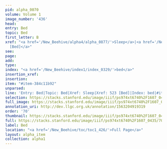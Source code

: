 ```yaml
---
pid: alpha_0070
volume: Volume 1
image_number: '436'
head: 
entry: Bed
topic: Bed
first_letter: B
xref: "<a href='/New_Beehive/alpha4/alpha_0877/'>Sleep</a>|<a href='/New_Beehive/toc/toc2_124/'>523
  [Bed]</a>"
see: 
page: 
add: 
type: 
index: "<a href='/New_Beehive/index1/index_0329/'>bed</a>"
insertion_xref: 
insertion: 
item: "#item-384c11b92"
unparsed: 
line: 'Entry: Bed|Topic: Bed|Xref: Sleep|Xref: 523 [Bed]|Index: bed|#item-384c11b92'
selection: https://stacks.stanford.edu/image/iiif/ps974xt6740%2F1607_0435/709,713,3126,430/full/0/default.jpg
full_image: https://stacks.stanford.edu/image/iiif/ps974xt6740%2F1607_0435/full/full/0/default.jpg
annotation_uri: http://dev.llgc.org.uk/annotation/1563204919319
order: '70'
thumbnail: https://stacks.stanford.edu/image/iiif/ps974xt6740%2F1607_0435/709,713,600,180/250,/0/default.jpg
full: https://stacks.stanford.edu/image/iiif/ps974xt6740%2F1607_0435/709,713,3126,430/full/0/default.jpg
label: Bed
location: "<a href='/New_Beehive/toc/toc1_426/'>Full Page</a>"
layout: alpha_item
collection: alpha1
---
```


